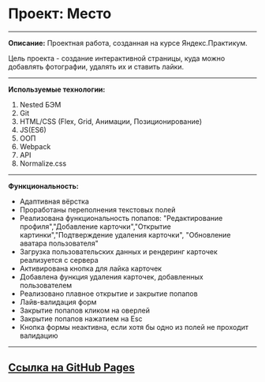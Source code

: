 # Проект: Место
***
__Описание:__
Проектная работа, созданная на курсе Яндекс.Практикум.

Цель проекта - создание интерактивной страницы, куда можно добавлять фотографии, удалять их и ставить лайки.
***
__Используемые технологии:__
1. Nested БЭМ
2. Git
3. HTML/CSS (Flex, Grid, Анимации, Позиционирование)
4. JS(ES6)
5. ООП
6. Webpack
7. API
8. Normalize.css
***
__Функциональность:__
* Адаптивная вёрстка
* Проработаны переполнения текстовых полей
* Реализована функциональность попапов: "Редактирование профиля","Добавление карточки","Открытие картинки","Подтверждение удаления карточки", "Обновление аватара пользователя"
* Загрузка пользовательских данных и рендеринг карточек реализуется с сервера
* Активирована кнопка для лайка карточек
* Добавлена функция удаления карточек, добавленных пользователем
* Реализовано плавное открытие и закрытие попапов
* Лайв-валидация форм
* Закрытие попапов кликом на оверлей
* Закрытие попапов нажатием на Esc
* Кнопка формы неактивна, если хотя бы одно из полей не проходит валидацию
***
## [Ссылка на GitHub Pages](https://alinarashitova.github.io/mesto/)

